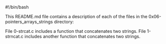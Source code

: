 #!/bin/bash

This README.md file contains a description of each of the files in the 0x06-pointers_arrays_strings directory:

File 0-strcat.c includes a function that concatenates two strings.
File 1-strncat.c includes another function that concatenates two strings.
